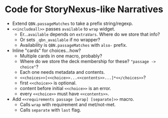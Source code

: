 Code for StoryNexus-like Narratives
===================================

* Extend `QBN.passageMatches` to take a prefix string/regexp.
* `<<includeall>>` passes `available` to `wrap` widget.
	* Er...`available` depends on `extraVars`. Where do we store that info?
	* Or sets `_qbn_available` if no wrapper?
	* Availability is `QBN.passageMatches` with `also-` prefix.
* Inline "cards" for choices...how?
	* Multiple cards in one macro, probably?
	* Where do we store the deck membership for these? `"passage -> choice"`?
	* Each one needs metadata and contents.
	* `<<choices>>[<<choice>>...<<contents>>...]*<</choices>>`?
	* first `<<choice>>` is optional.
	* content before initial `<<choice>>` is an error.
	* every `<<choice>>` must have `<<contents>>`.
* Add `<<requirements passage [wrap] [separate]>>` macro.
	* Calls `wrap` with requirement and met/not-met.
	* Calls `separate` with `last` flag.

<!-- vim:et
-->
